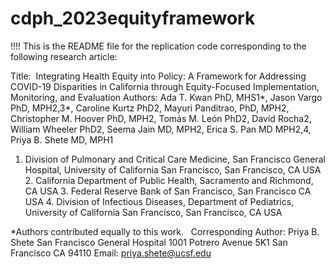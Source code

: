 # cdph_2023equityframework

!!!! This is the README file for the replication code corresponding to the following research article:

Title:  Integrating Health Equity into Policy: A Framework for Addressing COVID-19 Disparities in California through Equity-Focused Implementation, Monitoring, and Evaluation
Authors: Ada T. Kwan PhD, MHS1*, Jason Vargo PhD, MPH2,3*, Caroline Kurtz PhD2, Mayuri Panditrao, PhD, MPH2, Christopher M. Hoover PhD, MPH2, Tomás M. León PhD2, David Rocha2, William Wheeler PhD2, Seema Jain MD, MPH2, Erica S. Pan MD MPH2,4, Priya B. Shete MD, MPH1

1. Division of Pulmonary and Critical Care Medicine, San Francisco General Hospital, University of California San Francisco, San Francisco, CA USA
2. California Department of Public Health, Sacramento and Richmond, CA USA
3. Federal Reserve Bank of San Francisco, San Francisco CA USA
4. Division of Infectious Diseases, Department of Pediatrics, University of California San Francisco, San Francisco, CA USA

*Authors contributed equally to this work.
 
Corresponding Author:
Priya B. Shete
San Francisco General Hospital 
1001 Potrero Avenue 5K1
San Francisco CA 94110
Email: priya.shete@ucsf.edu
 
 
